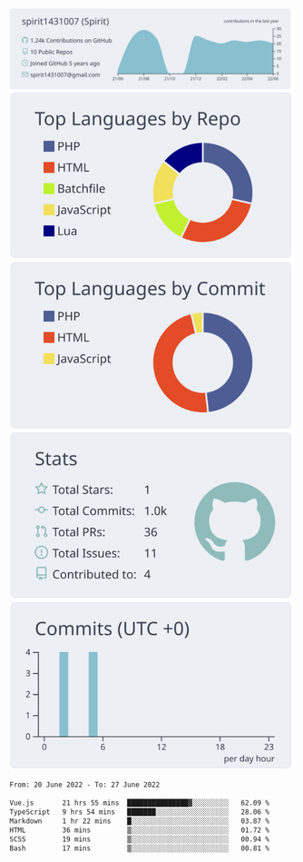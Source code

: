 [![](https://raw.githubusercontent.com/spirit1431007/spirit1431007/master/profile-summary-card-output/nord_bright/0-profile-details.svg)](https://git.io/spiritx)
[![](https://raw.githubusercontent.com/spirit1431007/spirit1431007/master/profile-summary-card-output/nord_bright/1-repos-per-language.svg)](https://git.io/spiritx) [![](https://raw.githubusercontent.com/spirit1431007/spirit1431007/master/profile-summary-card-output/nord_bright/2-most-commit-language.svg)](https://git.io/spiritx)
[![](https://raw.githubusercontent.com/spirit1431007/spirit1431007/master/profile-summary-card-output/nord_bright/3-stats.svg)](https://git.io/spiritx) [![](https://raw.githubusercontent.com/spirit1431007/spirit1431007/master/profile-summary-card-output/nord_bright/4-productive-time.svg)](https://git.io/spiritx)

<!--START_SECTION:waka-->

```text
From: 20 June 2022 - To: 27 June 2022

Vue.js       21 hrs 55 mins  ███████████████▓░░░░░░░░░   62.09 %
TypeScript   9 hrs 54 mins   ███████░░░░░░░░░░░░░░░░░░   28.06 %
Markdown     1 hr 22 mins    █░░░░░░░░░░░░░░░░░░░░░░░░   03.87 %
HTML         36 mins         ▒░░░░░░░░░░░░░░░░░░░░░░░░   01.72 %
SCSS         19 mins         ▒░░░░░░░░░░░░░░░░░░░░░░░░   00.94 %
Bash         17 mins         ▒░░░░░░░░░░░░░░░░░░░░░░░░   00.81 %
```

<!--END_SECTION:waka-->
